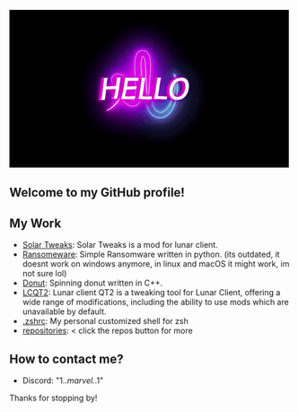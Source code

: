 ![Hello](gif.gif)

## Welcome to my GitHub profile!

## My Work

- [Solar Tweaks](https://github.com/theawesomeyopro1/Solar-Tweaks): Solar Tweaks is a mod for lunar client.
- [Ransomeware](https://github.com/theawesomeyopro1/Malware): Simple Ransomware written in python. (its outdated, it doesnt work on windows anymore, in linux and macOS it might work, im not sure lol)
- [Donut](https://github.com/theawesomeyopro1/donutcpp): Spinning donut written in C++.
- [LCQT2](https://github.com/theawesomeyopro1/LCQT2): Lunar client QT2 is a tweaking tool for Lunar Client, offering a wide range of modifications, including the ability to use mods which are unavailable by default.
- [.zshrc](https://github.com/theawesomeyopro1/.zshrc): My personal customized shell for zsh
- [repositories](https://github.com/theawesomeyopro1?tab=repositories): < click the repos button for more

## How to contact me?

- Discord: "1._.marvel._.1"

Thanks for stopping by!
